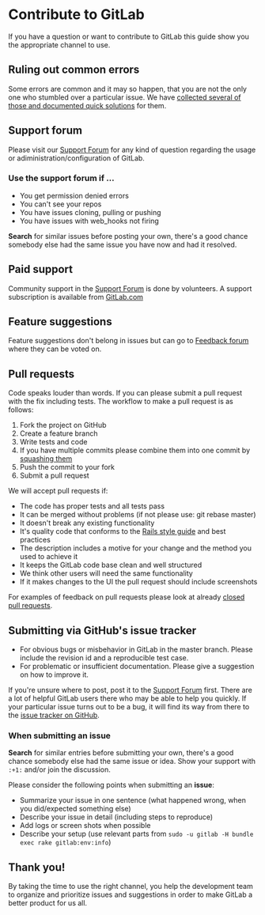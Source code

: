 # Contribute to GitLab

If you have a question or want to contribute to GitLab this guide show you the appropriate channel to use.

## Ruling out common errors

Some errors are common and it may so happen, that you are not the only one who stumbled over a particular issue. We have [collected several of those and documented quick solutions](https://github.com/gitlabhq/gitlab-public-wiki/wiki/Trouble-Shooting-Guide) for them.

## Support forum

Please visit our [Support Forum](https://groups.google.com/forum/#!forum/gitlabhq) for any kind of question regarding the usage or adiministration/configuration of GitLab.

### Use the support forum if ...

* You get permission denied errors
* You can't see your repos
* You have issues cloning, pulling or pushing
* You have issues with web_hooks not firing

**Search** for similar issues before posting your own, there's a good chance somebody else had the same issue you have now and had it resolved.

## Paid support

Community support in the [Support Forum](https://groups.google.com/forum/#!forum/gitlabhq) is done by volunteers. A support subscription is available from [GitLab.com](http://blog.gitlab.com/subscription/)

## Feature suggestions

Feature suggestions don't belong in issues but can go to [Feedback forum](http://gitlab.uservoice.com/forums/176466-general) where they can be voted on.

## Pull requests

Code speaks louder than words. If you can please submit a pull request with the fix including tests. The workflow to make a pull request is as follows:

1. Fork the project on GitHub
1. Create a feature branch
1. Write tests and code
1. If you have multiple commits please combine them into one commit by [squashing them](http://git-scm.com/book/en/Git-Tools-Rewriting-History#Squashing-Commits)
1. Push the commit to your fork
1. Submit a pull request

We will accept pull requests if:

* The code has proper tests and all tests pass
* It can be merged without problems (if not please use: git rebase master)
* It doesn't break any existing functionality
* It's quality code that conforms to the [Rails style guide](https://github.com/bbatsov/rails-style-guide) and best practices
* The description includes a motive for your change and the method you used to achieve it
* It keeps the GitLab code base clean and well structured
* We think other users will need the same functionality
* If it makes changes to the UI the pull request should include screenshots

For examples of feedback on pull requests please look at already [closed pull requests](https://github.com/gitlabhq/gitlabhq/pulls?direction=desc&page=1&sort=created&state=closed).

## Submitting via GitHub's issue tracker

* For obvious bugs or misbehavior in GitLab in the master branch. Please include the revision id and a reproducible test case.
* For problematic or insufficient documentation. Please give a suggestion on how to improve it.

If you're unsure where to post, post it to the [Support Forum](https://groups.google.com/forum/#!forum/gitlabhq) first.
There are a lot of helpful GitLab users there who may be able to help you quickly.
If your particular issue turns out to be a bug, it will find its way from there to the [issue tracker on GitHub](https://github.com/gitlabhq/gitlabhq/issues).

### When submitting an issue

**Search** for similar entries before submitting your own, there's a good chance somebody else had the same issue or idea. Show your support with `:+1:` and/or join the discussion.

Please consider the following points when submitting an **issue**:

* Summarize your issue in one sentence (what happened wrong, when you did/expected something else)
* Describe your issue in detail (including steps to reproduce)
* Add logs or screen shots when possible
* Describe your setup (use relevant parts from `sudo -u gitlab -H bundle exec rake gitlab:env:info`)

## Thank you!

By taking the time to use the right channel, you help the development team to organize and prioritize issues and suggestions in order to make GitLab a better product for us all.
